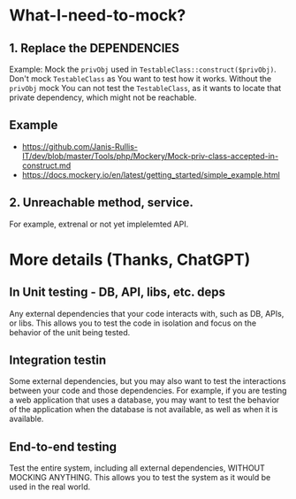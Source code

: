 # What-I-need-to-mock?

## 1. Replace the DEPENDENCIES
Example: Mock the `privObj` used in `TestableClass::construct($privObj)`. Don't mock `TestableClass` as You want to test how it works. Without the `privObj` mock You can not test the `TestableClass`, as it wants to locate that private dependency, which might not be reachable.
 
## Example
* https://github.com/Janis-Rullis-IT/dev/blob/master/Tools/php/Mockery/Mock-priv-class-accepted-in-construct.md
* https://docs.mockery.io/en/latest/getting_started/simple_example.html
 
## 2. Unreachable method, service.
For example, extrenal or not yet implelemted API.
 
# More details (Thanks, ChatGPT)
 
## In Unit testing - DB, API, libs, etc. deps

Any external dependencies that your code interacts with, such as DB, APIs, or libs.
This allows you to test the code in isolation and focus on the behavior of the unit being tested.

## Integration testin

Some external dependencies, but you may also want to test the interactions between your code and those dependencies.
For example, if you are testing a web application that uses a database, you may want to test the behavior of the application when the database is not available, as well as when it is available.

## End-to-end testing

Test the entire system, including all external dependencies, WITHOUT MOCKING ANYTHING. This allows you to test the system as it would be used in the real world.
